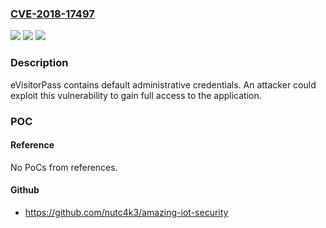### [CVE-2018-17497](https://cve.mitre.org/cgi-bin/cvename.cgi?name=CVE-2018-17497)
![](https://img.shields.io/static/v1?label=Product&message=eVisitorPass&color=blue)
![](https://img.shields.io/static/v1?label=Version&message=1.5.5.2%20&color=brightgreen)
![](https://img.shields.io/static/v1?label=Vulnerability&message=Gain%20Access&color=brightgreen)

### Description

eVisitorPass contains default administrative credentials. An attacker could exploit this vulnerability to gain full access to the application.

### POC

#### Reference
No PoCs from references.

#### Github
- https://github.com/nutc4k3/amazing-iot-security

